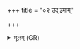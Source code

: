 +++
title = "०२ उद् इमाम्"

+++
<details><summary>मूलम् (GR)</summary>

उद् इमाम् (…) ॥ +++(see 1abc)+++
</details>